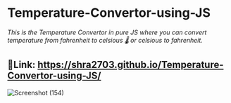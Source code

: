 # Temperature-Convertor-using-JS
*_This is the Temperature Convertor in pure JS where you can convert temperature from fahrenheit to celsious 🌡 or celsious to fahrenheit._*

## 🔗Link: https://shra2703.github.io/Temperature-Convertor-using-JS/

![Screenshot (154)](https://user-images.githubusercontent.com/113618935/226421521-ce5ba1e6-afda-4b3c-8336-93a8bbabe067.png)

